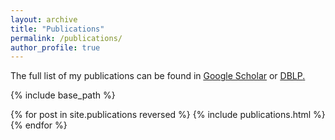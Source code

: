 ```yaml
---
layout: archive
title: "Publications"
permalink: /publications/
author_profile: true
---
```


The full list of my publications can be found in <u><a href="{https://scholar.google.com/citations?user=OeiDn_8AAAAJ}"> Google Scholar</a></u> or <u><a href="{https://dblp.uni-trier.de/pid/59/5241-5.html}"> DBLP</a>.</u>


{% include base_path %}

{% for post in site.publications reversed %}
  {% include publications.html %}
{% endfor %}

